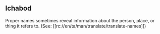 ## Ichabod ##

Proper names sometimes reveal information about the person, place, or thing it refers to.  (See: [[rc://en/ta/man/translate/translate-names]])